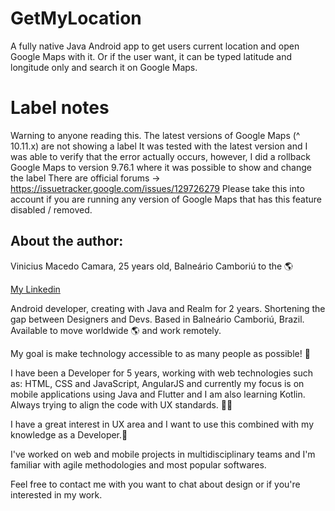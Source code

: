 # GetMyLocation

A fully native Java Android app to get users current location and open Google Maps with it. Or if the user want, it can be typed latitude and longitude only and search it on Google Maps.

# Label notes
Warning to anyone reading this. The latest versions of Google Maps (^ 10.11.x) are not showing a label
It was tested with the latest version and I was able to verify that the error actually occurs, however, I did a rollback Google Maps to version 9.76.1 where it was possible to show and change the label
There are official forums -> https://issuetracker.google.com/issues/129726279
Please take this into account if you are running any version of Google Maps that has this feature disabled / removed.

## About the author:

Vinicius Macedo Camara, 25 years old, Balneário Camboriú to the 🌎

[My Linkedin](https://www.linkedin.com/in/vin%C3%ADcius-macedo-bb46ba40/)

Android developer, creating with Java and Realm for 2 years. Shortening the gap between Designers and Devs. Based in Balneário Camboriú, Brazil. Available to move worldwide 🌎 and work remotely.

My goal is make technology accessible to as many people as possible! 📲

I have been a Developer for 5 years, working with web technologies such as: HTML, CSS and JavaScript, AngularJS and currently my focus is on mobile applications using Java and Flutter and I am also learning Kotlin. Always trying to align the code with UX standards. 👨‍💻

I have a great interest in UX area and I want to use this combined with my knowledge as a Developer.🎨

I've worked on web and mobile projects in multidisciplinary teams and I'm familiar with agile methodologies and most popular softwares.

Feel free to contact me with you want to chat about design or if you're interested in my work.
